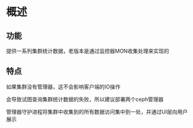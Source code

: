 # 概述

## 功能

提供一系列集群统计数据，老版本是通过监控器MON收集处理来实现的

## 特点

如果集群没有管理器，这不会影响客户端的IO操作

会导致试图查询集群统计数据的失败，所以建议部署两个ceph管理器

管理器守护进程将集群中收集到的所有数据访问集中到一处，并通过UI层向用户展示

